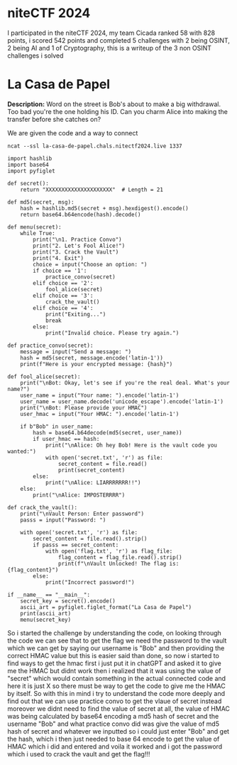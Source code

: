 # niteCTF 2024

I participated in the niteCTF 2024, my team Cicada ranked 58 with 828 points, i scored 542 points and completed 5 challenges with 2 being OSINT, 2 being AI and 1 of Cryptography, this is a writeup of the 3 non OSINT challenges i solved

# La Casa de Papel

**Description:** Word on the street is Bob's about to make a big withdrawal. Too bad you're the one holding his ID. Can you charm Alice into making the transfer before she catches on?

We are given the code and a way to connect 
```
ncat --ssl la-casa-de-papel.chals.nitectf2024.live 1337
```
```
import hashlib
import base64
import pyfiglet

def secret():
    return "XXXXXXXXXXXXXXXXXXXXX"  # Length = 21

def md5(secret, msg):
    hash = hashlib.md5(secret + msg).hexdigest().encode()
    return base64.b64encode(hash).decode()

def menu(secret):
    while True:
        print("\n1. Practice Convo")
        print("2. Let's Fool Alice!")
        print("3. Crack the Vault")
        print("4. Exit")
        choice = input("Choose an option: ")
        if choice == '1':
            practice_convo(secret)
        elif choice == '2':
            fool_alice(secret)
        elif choice == '3':
            crack_the_vault()
        elif choice == '4':
            print("Exiting...")
            break
        else:
            print("Invalid choice. Please try again.")

def practice_convo(secret):
    message = input("Send a message: ")
    hash = md5(secret, message.encode('latin-1'))
    print(f"Here is your encrypted message: {hash}")

def fool_alice(secret):
    print("\nBot: Okay, let's see if you're the real deal. What's your name?")
    user_name = input("Your name: ").encode('latin-1')
    user_name = user_name.decode('unicode_escape').encode('latin-1')
    print("\nBot: Please provide your HMAC")
    user_hmac = input("Your HMAC: ").encode('latin-1')

    if b"Bob" in user_name:
        hash = base64.b64decode(md5(secret, user_name))
        if user_hmac == hash:
            print("\nAlice: Oh hey Bob! Here is the vault code you wanted:")
            with open('secret.txt', 'r') as file:
                secret_content = file.read()
                print(secret_content)
        else:
            print("\nAlice: LIARRRRRRR!!")
    else:
        print("\nAlice: IMPOSTERRRR")

def crack_the_vault():
    print("\nVault Person: Enter password")
    passs = input("Password: ")

    with open('secret.txt', 'r') as file:
        secret_content = file.read().strip()
        if passs == secret_content:
            with open('flag.txt', 'r') as flag_file:
                flag_content = flag_file.read().strip()
                print(f"\nVault Unlocked! The flag is: {flag_content}")
        else:
            print("Incorrect password!")

if __name__ == "__main__":
    secret_key = secret().encode()
    ascii_art = pyfiglet.figlet_format("La Casa de Papel")
    print(ascii_art)
    menu(secret_key)
```
So i started the challenge by understanding the code, on looking through the code we can see that to get the flag we need the password to the vault which we can get by saying our username is "Bob" and then providing the correct HMAC value but this is easier said than done, so now i started to find ways to get the hmac first i just put it in chatGPT and asked it to give me the HMAC but didnt work then i realized that it was using the value of "secret" which would contain something in the actual connected code and here it is just X so there must be way to get the code to give me the HMAC by itself. So with this in mind i try to understand the code more deeply and find out that we can use practice convo to get the vlaue of secret instead moreover we didnt need to find the value of secret at all, the value of HMAC was being calculated by base64 encoding a md5 hash of secret and the username "Bob" and what practice convo did was give the value of md5 hash of secret and whatever we inputted so i could just enter "Bob" and get the hash, which i then just needed to base 64 encode to get the value of HMAC which i did and entered and voila it worked and i got the password which i used to crack the vault and get the flag!!!
